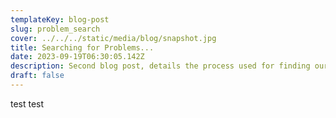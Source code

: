 ```yaml
---
templateKey: blog-post
slug: problem_search
cover: ../../../static/media/blog/snapshot.jpg
title: Searching for Problems...
date: 2023-09-19T06:30:05.142Z
description: Second blog post, details the process used for finding our project goals
draft: false
---
```

test test
